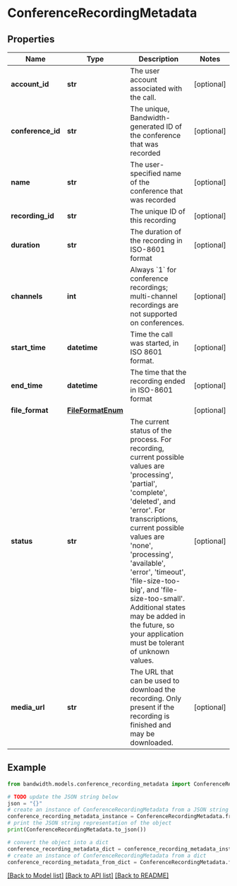 # ConferenceRecordingMetadata


## Properties

Name | Type | Description | Notes
------------ | ------------- | ------------- | -------------
**account_id** | **str** | The user account associated with the call. | [optional] 
**conference_id** | **str** | The unique, Bandwidth-generated ID of the conference that was recorded | [optional] 
**name** | **str** | The user-specified name of the conference that was recorded | [optional] 
**recording_id** | **str** | The unique ID of this recording | [optional] 
**duration** | **str** | The duration of the recording in ISO-8601 format | [optional] 
**channels** | **int** | Always &#x60;1&#x60; for conference recordings; multi-channel recordings are not supported on conferences. | [optional] 
**start_time** | **datetime** | Time the call was started, in ISO 8601 format. | [optional] 
**end_time** | **datetime** | The time that the recording ended in ISO-8601 format | [optional] 
**file_format** | [**FileFormatEnum**](FileFormatEnum.md) |  | [optional] 
**status** | **str** | The current status of the process. For recording, current possible values are &#39;processing&#39;, &#39;partial&#39;, &#39;complete&#39;, &#39;deleted&#39;, and &#39;error&#39;. For transcriptions, current possible values are &#39;none&#39;, &#39;processing&#39;, &#39;available&#39;, &#39;error&#39;, &#39;timeout&#39;, &#39;file-size-too-big&#39;, and &#39;file-size-too-small&#39;. Additional states may be added in the future, so your application must be tolerant of unknown values. | [optional] 
**media_url** | **str** | The URL that can be used to download the recording. Only present if the recording is finished and may be downloaded. | [optional] 

## Example

```python
from bandwidth.models.conference_recording_metadata import ConferenceRecordingMetadata

# TODO update the JSON string below
json = "{}"
# create an instance of ConferenceRecordingMetadata from a JSON string
conference_recording_metadata_instance = ConferenceRecordingMetadata.from_json(json)
# print the JSON string representation of the object
print(ConferenceRecordingMetadata.to_json())

# convert the object into a dict
conference_recording_metadata_dict = conference_recording_metadata_instance.to_dict()
# create an instance of ConferenceRecordingMetadata from a dict
conference_recording_metadata_from_dict = ConferenceRecordingMetadata.from_dict(conference_recording_metadata_dict)
```
[[Back to Model list]](../README.md#documentation-for-models) [[Back to API list]](../README.md#documentation-for-api-endpoints) [[Back to README]](../README.md)


